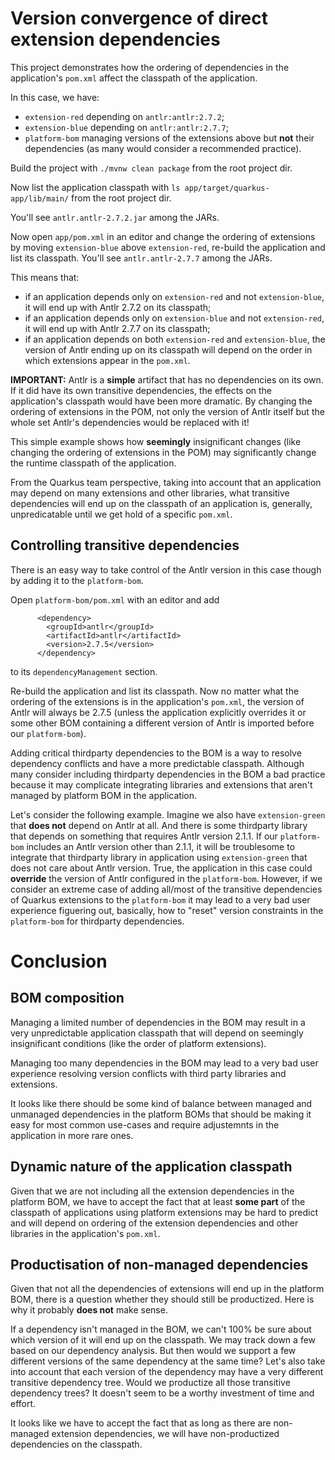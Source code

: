 # Version convergence of direct extension dependencies

This project demonstrates how the ordering of dependencies in the application's `pom.xml` affect the classpath of the application.

In this case, we have:

* `extension-red` depending on `antlr:antlr:2.7.2`;
* `extension-blue` depending on `antlr:antlr:2.7.7`;
* `platform-bom` managing versions of the extensions above but **not** their dependencies (as many would consider a recommended practice).

Build the project with `./mvnw clean package` from the root project dir.

Now list the application classpath with `ls app/target/quarkus-app/lib/main/` from the root project dir.

You'll see `antlr.antlr-2.7.2.jar` among the JARs.

Now open `app/pom.xml` in an editor and change the ordering of extensions by moving `extension-blue` above `extension-red`, re-build the application and list its classpath.
You'll see `antlr.antlr-2.7.7` among the JARs.

This means that:

* if an application depends only on `extension-red` and not `extension-blue`, it will end up with Antlr 2.7.2 on its classpath;
* if an application depends only on `extension-blue` and not `extension-red`, it will end up with Antlr 2.7.7 on its classpath;
* if an application depends on both `extension-red` and `extension-blue`, the version of Antlr ending up on its classpath will depend on the order in which extensions appear in the `pom.xml`.

**IMPORTANT:** Antlr is a **simple** artifact that has no dependencies on its own. If it did have its own transitive dependencies, the effects on the application's classpath
would have been more dramatic. By changing the ordering of extensions in the POM, not only the version of Antlr itself but the whole set Antlr's dependencies would be replaced with it!

This simple example shows how **seemingly** insignificant changes (like changing the ordering of extensions in the POM) may significantly change the runtime classpath of the application.

From the Quarkus team perspective, taking into account that an application may depend on many extensions and other libraries, what transitive dependencies will end up on the classpath of an application is,
generally, unpredicatable until we get hold of a specific `pom.xml`.

## Controlling transitive dependencies

There is an easy way to take control of the Antlr version in this case though by adding it to the `platform-bom`.

Open `platform-bom/pom.xml` with an editor and add

````
      <dependency>
        <groupId>antlr</groupId>
        <artifactId>antlr</artifactId>
        <version>2.7.5</version>
      </dependency>
````

to its `dependencyManagement` section.

Re-build the application and list its classpath. Now no matter what the ordering of the extensions is in the application's `pom.xml`, the version of Antlr will always be 2.7.5 (unless the application explicitly overrides it
or some other BOM containing a different version of Antlr is imported before our `platform-bom`).

Adding critical thirdparty dependencies to the BOM is a way to resolve dependency conflicts and have a more predictable classpath. Although many consider including thirdparty dependencies in the BOM a bad practice
because it may complicate integrating libraries and extensions that aren't managed by platform BOM in the application.

Let's consider the following example. Imagine we also have `extension-green` that **does not** depend on Antlr at all. And there is some thirdparty library that depends on something that requires Antlr version 2.1.1.
If our `platform-bom` includes an Antlr version other than 2.1.1, it will be troublesome to integrate that thirdparty library in application using `extension-green` that does not care about Antlr version. True,
the application in this case could **override** the version of Antlr configured in the `platform-bom`. However, if we consider an extreme case of adding all/most of the transitive dependencies of Quarkus extensions
to the `platform-bom` it may lead to a very bad user experience figuering out, basically, how to "reset" version constraints in the `platform-bom` for thirdparty dependencies.

# Conclusion

## BOM composition

Managing a limited number of dependencies in the BOM may result in a very unpredictable application classpath that will depend on seemingly insignificant conditions (like the order of platform extensions).

Managing too many dependencies in the BOM may lead to a very bad user experience resolving version conflicts with third party libraries and extensions.

It looks like there should be some kind of balance between managed and unmanaged dependencies in the platform BOMs that should be making it easy for most common use-cases and require adjustemnts in the application in more rare ones.

## Dynamic nature of the application classpath

Given that we are not including all the extension dependencies in the platform BOM, we have to accept the fact that at least **some part** of the classpath of applications using platform extensions may be hard to predict and will depend on ordering of the extension dependencies and other libraries in the application's `pom.xml`.

## Productisation of non-managed dependencies

Given that not all the dependencies of extensions will end up in the platform BOM, there is a question whether they should still be productized. Here is why it probably **does not** make sense.

If a dependency isn't managed in the BOM, we can't 100% be sure about which version of it will end up on the classpath. We may track down a few based on our dependency analysis. But then would we support a few different versions of the same dependency at the same time? Let's also take into account that each version of the dependency may have a very different transitive dependency tree. Would we productize all those transitive dependency trees? It doesn't seem to be a worthy investment of time and effort.

It looks like we have to accept the fact that as long as there are non-managed extension dependencies, we will have non-productized dependencies on the classpath.
